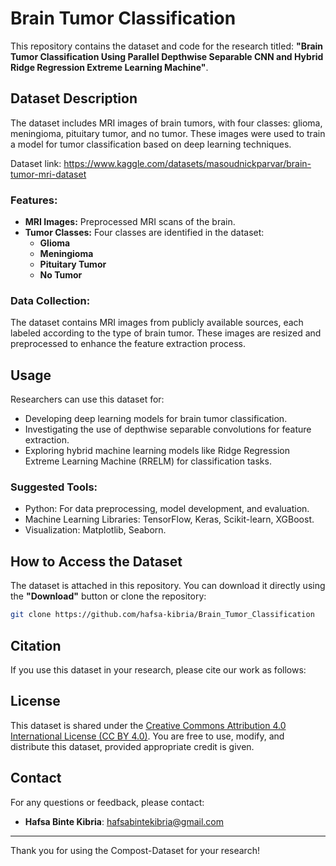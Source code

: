 # Brain Tumor Classification

This repository contains the dataset and code for the research titled:
**"Brain Tumor Classification Using Parallel Depthwise Separable CNN and Hybrid Ridge Regression Extreme Learning Machine"**.

## Dataset Description
The dataset includes MRI images of brain tumors, with four classes: glioma, meningioma, pituitary tumor, and no tumor. These images were used to train a model for tumor classification based on deep learning techniques.

Dataset link: https://www.kaggle.com/datasets/masoudnickparvar/brain-tumor-mri-dataset 

### Features:
- **MRI Images:** Preprocessed MRI scans of the brain.
- **Tumor Classes:** Four classes are identified in the dataset:
  - **Glioma**
  - **Meningioma**
  - **Pituitary Tumor**
  - **No Tumor**

### Data Collection:
The dataset contains MRI images from publicly available sources, each labeled according to the type of brain tumor. These images are resized and preprocessed to enhance the feature extraction process.

## Usage
Researchers can use this dataset for:
- Developing deep learning models for brain tumor classification.
- Investigating the use of depthwise separable convolutions for feature extraction.
- Exploring hybrid machine learning models like Ridge Regression Extreme Learning Machine (RRELM) for classification tasks.

### Suggested Tools:
- Python: For data preprocessing, model development, and evaluation.
- Machine Learning Libraries: TensorFlow, Keras, Scikit-learn, XGBoost.
- Visualization: Matplotlib, Seaborn.

## How to Access the Dataset
The dataset is attached in this repository. You can download it directly using the **"Download"** button or clone the repository:
```bash
git clone https://github.com/hafsa-kibria/Brain_Tumor_Classification
```

## Citation
If you use this dataset in your research, please cite our work as follows:



## License
This dataset is shared under the [Creative Commons Attribution 4.0 International License (CC BY 4.0)](https://creativecommons.org/licenses/by/4.0/). You are free to use, modify, and distribute this dataset, provided appropriate credit is given.

## Contact
For any questions or feedback, please contact:
- **Hafsa Binte Kibria**: hafsabintekibria@gmail.com

---

Thank you for using the Compost-Dataset for your research!
